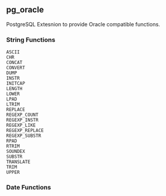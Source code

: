## pg_oracle
PostgreSQL Extesnion to provide Oracle compatible functions.

### String Functions

```
ASCII
CHR
CONCAT
CONVERT
DUMP
INSTR
INITCAP
LENGTH
LOWER
LPAD
LTRIM
REPLACE
REGEXP_COUNT
REGEXP_INSTR
REGEXP_LIKE
REGEXP_REPLACE
REGEXP_SUBSTR
RPAD
RTRIM
SOUNDEX
SUBSTR
TRANSLATE
TRIM
UPPER
```

### Date Functions






